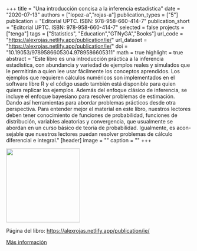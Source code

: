 +++
title = "Una introducción concisa a la inferencia estadística"
date = "2020-07-13"
authors = ["lopez-a","rojas-a"]
publication_types = ["5"]
publication = "Editorial UPTC. ISBN: 978-958-660-414-7"
publication_short = "Editorial UPTC. ISBN: 978-958-660-414-7"
selected = false
projects = ["tenga"]
tags = ["Statistics", "Education","GTNyGA","Books"]
url_code = "https://alexrojas.netlify.app/publication/ie/"
url_dataset = "https://alexrojas.netlify.app/publication/ie/"
doi = "10.19053/9789586605304.9789586605311"
math = true
highlight = true
abstract = "Este libro es una introducción práctica a la inferencia estadística, con abundancia y variedad de ejemplos reales y simulados que le permitirán a quien lee usar fácilmente los conceptos aprendidos. Los ejemplos que requieren cálculos numéricos son implementados en el software libre R y el código usado también está disponible para quien quiera replicar los ejemplos. Además del enfoque clásico de inferencia, se incluye el enfoque bayesiano para resolver problemas de estimación. Dando así herramientas para abordar problemas prácticos desde otra perspectiva. Para entender mejor el material en este libro, nuestros lectores deben tener conocimiento de funciones de probabilidad, funciones de distribución, variables aleatorias y convergencia, que usualmente se abordan en un curso básico de teoría de probabilidad. Igualmente, es acon- sejable que nuestros lectores puedan resolver problemas de cálculo diferencial e integral."
[header]
image = ""
caption = ""
+++

<img src="https://simehbucket.s3.amazonaws.com/images/ecbf39cc05c48884b1f7d533b115ef50-medium.jpg" width = 200>

Página del libro: https://alexrojas.netlify.app/publication/ie/

[Más información](https://editorial.uptc.edu.co/gpd-una-introduccion-concisa-a-la-inferencia-estadistica-9789586604147.html)
